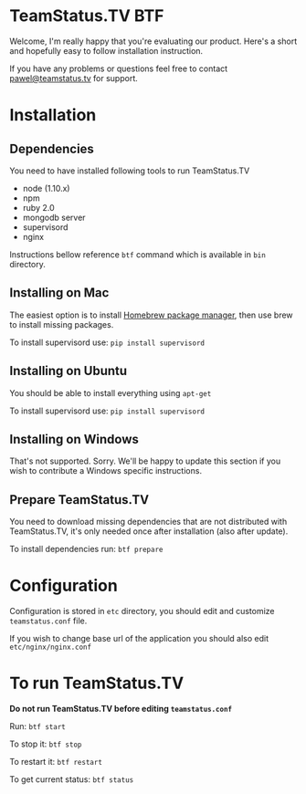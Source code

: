 # TeamStatus.TV BTF

Welcome, I'm really happy that you're evaluating our product. Here's a short and hopefully easy to follow installation instruction.

If you have any problems or questions feel free to contact pawel@teamstatus.tv for support.

# Installation

## Dependencies

You need to have installed following tools to run TeamStatus.TV

* node (1.10.x)
* npm
* ruby 2.0
* mongodb server
* supervisord
* nginx

Instructions bellow reference `btf` command which is available in `bin` directory.

## Installing on Mac

The easiest option is to install [Homebrew package manager](http://brew.sh), then use brew to install missing packages.

To install supervisord use: `pip install supervisord`

## Installing on Ubuntu

You should be able to install everything using `apt-get`

To install supervisord use: `pip install supervisord`

## Installing on Windows

That's not supported. Sorry. We'll be happy to update this section if you wish to contribute a Windows specific instructions.

## Prepare TeamStatus.TV

You need to download missing dependencies that are not distributed with TeamStatus.TV, it's only needed once after installation (also after update).

To install dependencies run: `btf prepare`

# Configuration

Configuration is stored in `etc` directory, you should edit and customize `teamstatus.conf` file.

If you wish to change base url of the application you should also edit `etc/nginx/nginx.conf`

# To run TeamStatus.TV

**Do not run TeamStatus.TV before editing `teamstatus.conf`**

Run: `btf start`

To stop it: `btf stop`

To restart it: `btf restart`

To get current status: `btf status`
